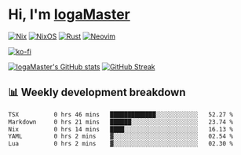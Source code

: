 # Hi, I'm [IogaMaster](https://youtube.com/IogaMaster)  

[![Nix](https://img.shields.io/badge/NIX-5277C3.svg?style=for-the-badge&logo=NixOS&logoColor=white)](https://builtwithnix.org/)
[![NixOS](https://img.shields.io/badge/NIXOS-5277C3.svg?style=for-the-badge&logo=NixOS&logoColor=white)](https://nixos.org/)
[![Rust](https://img.shields.io/badge/rust-%23000000.svg?style=for-the-badge&logo=rust&logoColor=white)](https://www.rust-lang.org/)
[![Neovim](https://img.shields.io/badge/NeoVim-%2357A143.svg?&style=for-the-badge&logo=neovim&logoColor=white)](https://github.com/neovim/neovim)

[![ko-fi](https://ko-fi.com/img/githubbutton_sm.svg)](https://ko-fi.com/X8X2P08GZ)

[![IogaMaster's GitHub stats](https://github-readme-stats.vercel.app/api?username=IogaMaster&show_icons=true&bg_color=1e1e2e&text_color=cdd6f4&icon_color=cba6f7&title_color=94e2d5)](https://github.com/IogaMaster)
[![GitHub Streak](https://streak-stats.demolab.com?user=IogaMaster&theme=catppuccin-mocha&hide_border=false&date_format=M%20j%5B%2C%20Y%5D)](https://git.io/streak-stats)


## 📊 Weekly development breakdown

<!--START_SECTION:wakaweek-->

```txt
TSX          0 hrs 46 mins   █████████████░░░░░░░░░░░░   52.27 %
Markdown     0 hrs 21 mins   ██████░░░░░░░░░░░░░░░░░░░   23.74 %
Nix          0 hrs 14 mins   ████░░░░░░░░░░░░░░░░░░░░░   16.13 %
YAML         0 hrs 2 mins    ▓░░░░░░░░░░░░░░░░░░░░░░░░   02.54 %
Lua          0 hrs 2 mins    ▓░░░░░░░░░░░░░░░░░░░░░░░░   02.30 %
```

<!--END_SECTION:wakaweek-->

